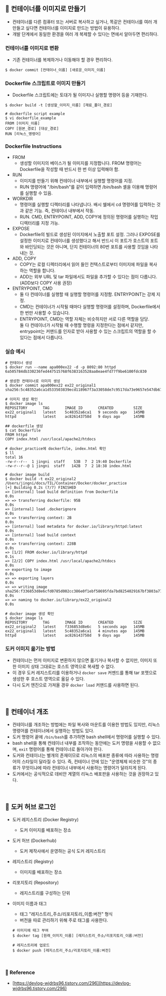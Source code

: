 ## 📍 컨테이너를 이미지로 만들기
- 컨테이너를 다른 컴퓨터 또는 서버로 복사하고 싶거나, 똑같은 컨테이너를 여러 개 만들고 싶다면 컨테이너를 이미지로 만드는 방법이 유용하다.
- 개발 단계에서 동일한 환경을 여러 개 복제할 수 있다는 면에서 알아두면 편리하다.

### 컨테이너를 이미지로 변환
- 기존 컨테이너를 복제하거나 이동해야 할 경우 편리하다.

```shell
$ docker commit [컨테이너_이름] [새로운_이미지_이름]
```

### Dockerfile 스크립트로 이미지 만들기
- Dockerfile 스크립트에는 토대가 될 이미지나 실행할 명령어 등을 기재한다.

```shell
$ docker build -t [생성할_이미지_이름] [재료_폴더_경로]

# dockerfile script example
$ vi dockerfile_example
FROM [이미지_이름]
COPY [원본_경로] [대상_경로]
RUN [리눅스_명령어]
```

### Dockerfile Instructions
- FROM
    - 생성할 이미지의 베이스가 될 이미지를 지정합니다. FROM 명령어는 Dockerfile을 작성할 때 반드시 한 번 이상 입력해야 함.
- RUN
    - 이미지를 만들기 위해 컨테이너 내부에서 실행할 명령어를 지정.
    - RUN 명령어에 "/bin/bash"를 같이 입력하면 /bin/bash 셸을 이용해 명령어를 실행할 수 있음.
- WORKDIR
    - 명령어를 실행할 디렉터리를 나타냅니다. 배시 쉘에서 cd 명령어를 입력하는 것과 같은 기능. 즉, 컨테이너 내부에서 작동.
    - RUN. CMD, ENTRYPOINT, ADD, COPY에 정의된 명령어를 실행하는 작업 디렉터리를 지정 가능.
- EXPOSE
    - Dockerfile의 빌드로 생성된 이미지에서 노출할 포트 설정.
      그러나 EXPOSE를 설정한 이미지로 컨테이너를 생성했다고 해서 반드시 이 포트가 호스트의 포트와 바인딩되는 것은 아니며, 단지 컨테이너의 80번 포트를 사용할 것임을 나타내는 것.
- ADD, COPY
    - COPY는 로컬 디렉터리에서 읽어 들인 컨텍스트로부터 이미지에 파일을 복사하는 역할을 합니다.
    - ADD는 외부 URL 및 tar 파일에서도 파일을 추가할 수 있다는 점이 다릅니다. (ADD보다 COPY 사용 권장)
- ENTRYPOINT, CMD
    - 둘 다 컨테이너를 실행할 때 실행할 명령어를 지정함. ENTRYPOINT는 강제 지정.
    - CMD는 컨테이너가 시작될 때마다 실행할 명령어를 설정하며, Dockerfile에서 한 번만 사용할 수 있습니다.
    - ENTRYPOINT, CMD는 역할 자체는 비슷하지만 서로 다른 역할을 담당.   
      둘 다 컨테이너가 시작될 때 수행할 명령을 지정한다는 점에서 같지만, entrypoint는 커맨드를 인자로 받아 사용할 수 있는 스크립트의 역할을 할 수 있다는 점에서 다릅니다.

### 실습 예시
```shell
# 컨테이너 생성
$ docker run --name apa000ex22 -d -p 8092:80 httpd
6a505784db330236fed447515768f6383163528aa8eae4fd77f9be6100fdc830

# 생성한 컨테이너로 이미지 생성
$ docker commit apa000ex22 ex22_original1
sha256:5c48352a6ca1d533503839ecd118967f3a33058de7c9517da73e9657e547db67

# 이미지 생성 확인
$ docker image ls
REPOSITORY       TAG       IMAGE ID       CREATED         SIZE
ex22_original1   latest    5c48352a6ca1   9 seconds ago   145MB
httpd            latest    ac826143758d   9 days ago      145MB

## dockerfile 생성
$ cat Dockerfile
FROM httpd
COPY index.html /usr/local/apache2/htdocs

# docker_practice에 dockerfile, index.html 확인
$ ll
total 16
-rw-r--r--  1 jingni  staff    53B  7  2 19:40 Dockerfile
-rw-r--r--@ 1 jingni  staff   142B  7  2 18:38 index.html

# docker image build
$ docker build -t ex22_original2 /Users/jingni/docs/TIL/Container/Docker/docker_practice
[+] Building 0.2s (7/7) FINISHED                                                                                                    
=> [internal] load build definition from Dockerfile                                                                           0.0s
=> => transferring dockerfile: 95B                                                                                            0.0s
=> [internal] load .dockerignore                                                                                              0.0s
=> => transferring context: 2B                                                                                                0.0s
=> [internal] load metadata for docker.io/library/httpd:latest                                                                0.0s
=> [internal] load build context                                                                                              0.0s
=> => transferring context: 228B                                                                                              0.0s
=> [1/2] FROM docker.io/library/httpd                                                                                         0.1s
=> [2/2] COPY index.html /usr/local/apache2/htdocs                                                                            0.0s
=> exporting to image                                                                                                         0.0s
=> => exporting layers                                                                                                        0.0s
=> => writing image sha256:f336853d8e6cfd0785d002cc386e0f1ebf58695fda7bd8254029167bf3803a77                                   0.0s
=> => naming to docker.io/library/ex22_original2                                                                              0.0s

# docker image 생성 확인
$ docker image ls
REPOSITORY       TAG       IMAGE ID       CREATED         SIZE
ex22_original2   latest    f336853d8e6c   5 seconds ago   145MB
ex22_original1   latest    5c48352a6ca1   4 minutes ago   145MB
httpd            latest    ac826143758d   9 days ago      145MB

```

### 도커 이미지 옮기는 방법
- 컨테이너는 먼저 이미지로 변환하지 않으면 옮기거나 복사할 수 없지만, 이미지 또한 이미지 상태 그대로는 호스트 영역으로 복새할 수 없다.
- 이 경우 도커 레지스트리를 이용하거나 `docker save` 커멘드를 통해 tar 포맷으로 생성한 후 호스트 영역으로 옮길 수 있다.
- 다시 도커 엔진으로 가져올 경우 `docker load` 커맨드를 사용하면 된다. 

<br>

## 📍 컨테이너 개조
- 컨테이너를 개조하는 방법에는 파일 복사와 마운트를 이용한 방법도 있지만, 리눅스 명령어를 컨테이너에서 실행하는 방법도 있다.
- 도커 명령어 끝에 `/bin/bash`를 추가하면 bash shell에서 명령어를 실행할 수 있다.
- bash shell을 통해 컨테이너 내부를 조작하는 동안에는 도커 명령을 사용할 수 없으며, `exit` 명령어를 통해 컨테이너로 돌아가야 한다.
- 도커와 컨테이너는 별개의 존재이므로 리눅스의 배포판 종류에 따라 사용하는 명령어의 스타일이 달라질 수 있다. 
  즉, 컨테이너 안에 있는 "운영체제 비슷한 것"의 종류가 무엇이냐에 따라 컨테이너 내부에서 사용하는 명령어가 달라지게 된다.
- 도커에서는 공식적으로 데비안 계열의 리눅스 배포판을 사용하는 것을 권장하고 있다.

<br>

## 📍 도커 허브 로그인
- 도커 레지스트리 (Docker Registry)
  - 도커 이미지를 배포하는 장소
  
- 도커 허브 (Dockerhub)
  - 도커 제작사에서 운영하는 공식 도커 레지스트리
  
- 레지스트리 (Registry)
  - 이미지를 배포하는 장소
  
- 리포지토리 (Repository)
  - 레지스트리를 구성하는 단위
  
- 이미지 이름과 태그
  - 태그 "레지스트리_주소/리포지토리_이름:버전" 형식
  - 버전을 따로 관리하기 위해 주로 태그를 사용한다.
  
  ```shell
  # 이미지에 태그 부여
  $ docker tag [원래_이미지_이름] [레지스트리_주소/리포지토리_이름:버전]
  
  # 레지스트리에 업로드
  $ docker push [레지스트리_주소/리포지토리_이름:버전]
  ```
<br>

### 💎 Reference
- [https://devlog-wjdrbs96.tistory.com/296](https://devlog-wjdrbs96.tistory.com/296)
